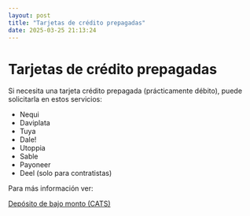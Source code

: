 ```yaml
---
layout: post
title: "Tarjetas de crédito prepagadas"
date: 2025-03-25 21:13:24
---
```


# Tarjetas de crédito prepagadas

Si necesita una tarjeta crédito prepagada (prácticamente débito), puede solicitarla en estos servicios:

- Nequi
- Daviplata
- Tuya
- Dale!
- Utoppia
- Sable
- Payoneer
- Deel (solo para contratistas)

Para  más información ver:

[Depósito de bajo monto (CATS)](/finanzas/2025/03/25/deposito-de-bajo-monto-cats.html)